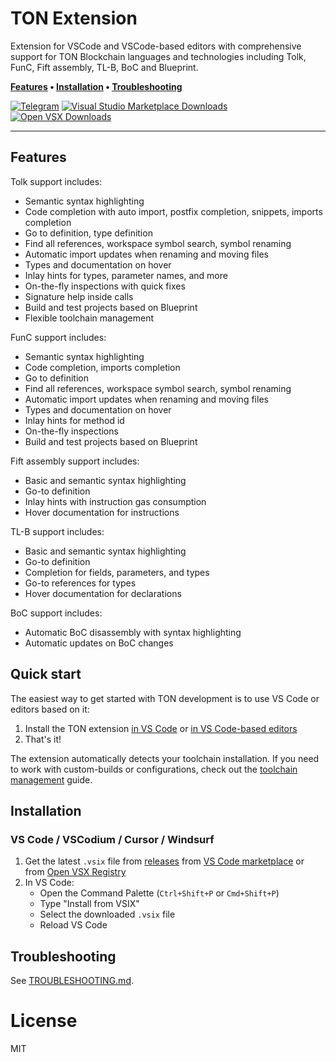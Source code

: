# TON Extension

Extension for VSCode and VSCode-based editors with comprehensive support for TON Blockchain
languages and technologies including Tolk, FunC, Fift assembly, TL-B, BoC and Blueprint.

**[Features] • [Installation] • [Troubleshooting]**

[Features]: #features
[Installation]: #installation
[Troubleshooting]: #troubleshooting

[![Telegram](https://img.shields.io/badge/TON_Community-white?logo=telegram&style=flat)](https://t.me/tondev_eng)
[![Visual Studio Marketplace Downloads](https://img.shields.io/visual-studio-marketplace/d/ton-core.vscode-ton?color=white&labelColor=white&logo=tsnode&logoColor=black)](https://marketplace.visualstudio.com/items?itemName=ton-core.vscode-ton)
[![Open VSX Downloads](https://img.shields.io/open-vsx/dt/ton-core/vscode-ton?color=white&labelColor=white&logo=vscodium&logoColor=black)](https://open-vsx.org/extension/ton-core/vscode-ton)

---

## Features

Tolk support includes:

- Semantic syntax highlighting
- Code completion with auto import, postfix completion, snippets, imports completion
- Go to definition, type definition
- Find all references, workspace symbol search, symbol renaming
- Automatic import updates when renaming and moving files
- Types and documentation on hover
- Inlay hints for types, parameter names, and more
- On-the-fly inspections with quick fixes
- Signature help inside calls
- Build and test projects based on Blueprint
- Flexible toolchain management

FunC support includes:

- Semantic syntax highlighting
- Code completion, imports completion
- Go to definition
- Find all references, workspace symbol search, symbol renaming
- Automatic import updates when renaming and moving files
- Types and documentation on hover
- Inlay hints for method id
- On-the-fly inspections
- Build and test projects based on Blueprint

Fift assembly support includes:

- Basic and semantic syntax highlighting
- Go-to definition
- Inlay hints with instruction gas consumption
- Hover documentation for instructions

TL-B support includes:

- Basic and semantic syntax highlighting
- Go-to definition
- Completion for fields, parameters, and types
- Go-to references for types
- Hover documentation for declarations

BoC support includes:

- Automatic BoC disassembly with syntax highlighting
- Automatic updates on BoC changes

## Quick start

The easiest way to get started with TON development is to use VS Code or editors based on it:

1. Install the TON extension
   [in VS Code](https://marketplace.visualstudio.com/items?itemName=ton-core.vscode-ton)
   or [in VS Code-based editors](https://open-vsx.org/extension/ton-core/vscode-ton)
2. That's it!

The extension automatically detects your toolchain installation. If you need to work with custom-builds or
configurations, check out the [toolchain management] guide.

[toolchain management]: ./docs/manual/toolchain-management.md

## Installation

### VS Code / VSCodium / Cursor / Windsurf

1. Get the latest `.vsix` file from [releases](https://github.com/ton-blockchain/ton-language-server/releases) from
   [VS Code marketplace](https://marketplace.visualstudio.com/items?itemName=ton-core.vscode-ton)
   or from [Open VSX Registry](https://open-vsx.org/extension/ton-core/vscode-ton)
2. In VS Code:
    - Open the Command Palette (`Ctrl+Shift+P` or `Cmd+Shift+P`)
    - Type "Install from VSIX"
    - Select the downloaded `.vsix` file
    - Reload VS Code

## Troubleshooting

See [TROUBLESHOOTING.md](docs/manual/troubleshooting.md).

# License

MIT
